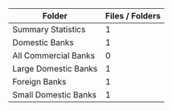 | Folder               |   Files / Folders |
|----------------------|-------------------|
| Summary Statistics   |                 1 |
| Domestic Banks       |                 1 |
| All Commercial Banks |                 0 |
| Large Domestic Banks |                 1 |
| Foreign Banks        |                 1 |
| Small Domestic Banks |                 1 |